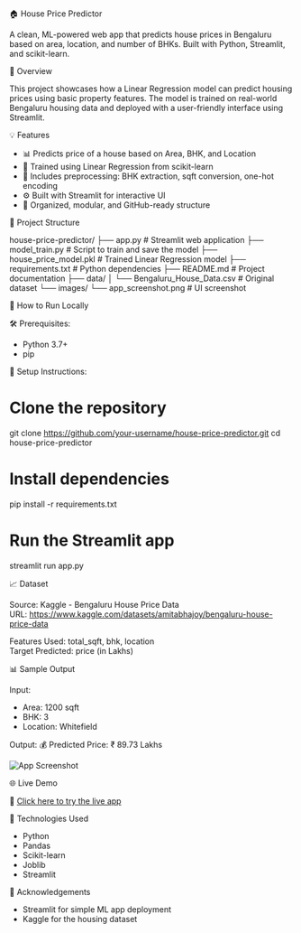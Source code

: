 🏠 House Price Predictor

A clean, ML-powered web app that predicts house prices in Bengaluru based on area, location, and number of BHKs. Built with Python, Streamlit, and scikit-learn.



📌 Overview

This project showcases how a Linear Regression model can predict housing prices using basic property features. The model is trained on real-world Bengaluru housing data and deployed with a user-friendly interface using Streamlit.



💡 Features

- 📊 Predicts price of a house based on Area, BHK, and Location
- 🧠 Trained using Linear Regression from scikit-learn
- 🧹 Includes preprocessing: BHK extraction, sqft conversion, one-hot encoding
- ⚙️ Built with Streamlit for interactive UI
- 📁 Organized, modular, and GitHub-ready structure



📁 Project Structure

house-price-predictor/
├── app.py                  # Streamlit web application
├── model_train.py          # Script to train and save the model
├── house_price_model.pkl   # Trained Linear Regression model
├── requirements.txt        # Python dependencies
├── README.md               # Project documentation
├── data/
│   └── Bengaluru_House_Data.csv # Original dataset
└── images/
    └── app_screenshot.png  # UI screenshot



🚀 How to Run Locally

🛠️ Prerequisites:
- Python 3.7+
- pip



🔧 Setup Instructions:

# Clone the repository
git clone https://github.com/your-username/house-price-predictor.git
cd house-price-predictor

# Install dependencies
pip install -r requirements.txt

# Run the Streamlit app
streamlit run app.py



📈 Dataset

Source: Kaggle - Bengaluru House Price Data  
URL: https://www.kaggle.com/datasets/amitabhajoy/bengaluru-house-price-data

Features Used: total_sqft, bhk, location  
Target Predicted: price (in Lakhs)



📊 Sample Output

Input:
- Area: 1200 sqft
- BHK: 3
- Location: Whitefield

Output:
💰 Predicted Price: ₹ 89.73 Lakhs



![App Screenshot](https://github.com/vikasni-06/house-price-predictor/blob/main/images/house_predictor_page.png?raw=true)




🌐 Live Demo

🔗 [Click here to try the live app](https://vikasni-06-house-price-predictor-push.streamlit.app/)



🧠 Technologies Used

- Python  
- Pandas  
- Scikit-learn  
- Joblib  
- Streamlit  



🙌 Acknowledgements

- Streamlit for simple ML app deployment  
- Kaggle for the housing dataset  
